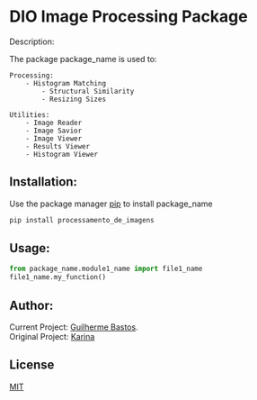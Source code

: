 # DIO Image Processing Package

Description: 

The package package_name is used to:

	Processing:
		- Histogram Matching
    		- Structural Similarity
    		- Resizing Sizes
	
	Utilities:
		- Image Reader
		- Image Savior
		- Image Viewer
		- Results Viewer
		- Histogram Viewer

## Installation:

Use the package manager [pip](https://pip.pypa.io/en/stable/) to install package_name

```bash
pip install processamento_de_imagens
```

## Usage:

```python
from package_name.module1_name import file1_name
file1_name.my_function()
```

## Author:
Current Project: [Guilherme Bastos](https://github.com/Guilherme-Souza-Bastos).  
Original Project: [Karina](https://github.com/tiemi)

## License
[MIT](https://choosealicense.com/licenses/mit/)
